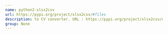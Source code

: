 ```yaml
---
name: python2-xlsx2csv
url: https://pypi.org/project/xlsx2csv/#files
description: to CV converter. URL : https://pypi.org/project/xlsx2csv/#files Groups : None
group: None
---
```

